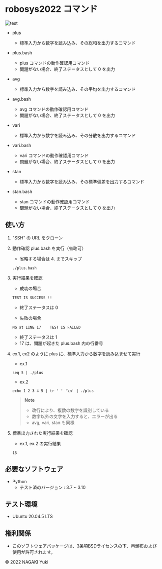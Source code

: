 # robosys2022 コマンド
![test](https://github.com/Nacky002/robosys2022/actions/workflows/test.yml/badge.svg)

* plus
  * 標準入力から数字を読み込み、その総和を出力するコマンド
* plus.bash
  * plus コマンドの動作確認用コマンド
  * 問題がない場合、終了ステータスとして 0 を出力

* avg
  * 標準入力から数字を読み込み、その平均を出力するコマンド
* avg.bash
  * avg コマンドの動作確認用コマンド
  * 問題がない場合、終了ステータスとして 0 を出力

* vari
  * 標準入力から数字を読み込み、その分散を出力するコマンド
* vari.bash
  * vari コマンドの動作確認用コマンド
  * 問題がない場合、終了ステータスとして 0 を出力

* stan
  * 標準入力から数字を読み込み、その標準偏差を出力するコマンド
* stan.bash
  * stan コマンドの動作確認用コマンド
  * 問題がない場合、終了ステータスとして 0 を出力

## 使い方
1. "SSH" の URL をクローン

2. 動作確認 plus.bash を実行（省略可）

    * 省略する場合は 4. までスキップ

    ```
    ./plus.bash
    ```

3. 実行結果を確認

    * 成功の場合

    ```
    TEST IS SUCCESS !!
    ```

      * 終了ステータスは 0

    * 失敗の場合

    ```
    NG at LINE 17    TEST IS FAILED
    ```

      * 終了ステータスは 1
      * 17 は、問題が起きた plus.bash 内の行番号

4. ex.1, ex2 のように plus に、標準入力から数字を読み込ませて実行

    * ex.1  

    ```
    seq 5 | ./plus
    ```

    * ex.2  

    ```
    echo 1 2 3 4 5 | tr ' ' '\n' | ./plus
    ```

    > **Note**
    > * 改行により、複数の数字を識別している
    > * 数字以外の文字を入力すると、エラーが出る
    > * avg, vari, stan も同様

5. 標準出力された実行結果を確認

    * ex.1, ex.2 の実行結果

    ```
    15
    ```

## 必要なソフトウェア
* Python
  * テスト済のバージョン : 3.7 ~ 3.10

## テスト環境
* Ubuntu 20.04.5 LTS

## 権利関係
* このソフトウェアパッケージは、3条項BSDライセンスの下、再頒布および使用が許可されます。

© 2022 NAGAKI Yuki
